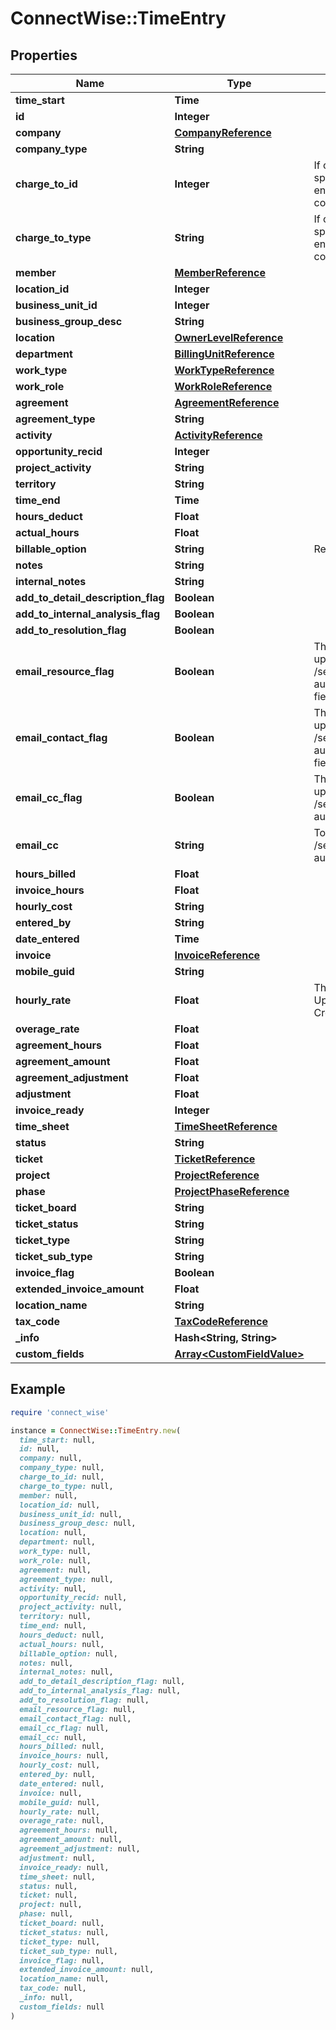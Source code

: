 # ConnectWise::TimeEntry

## Properties

| Name | Type | Description | Notes |
| ---- | ---- | ----------- | ----- |
| **time_start** | **Time** |  |  |
| **id** | **Integer** |  | [optional] |
| **company** | [**CompanyReference**](CompanyReference.md) |  | [optional] |
| **company_type** | **String** |  | [optional] |
| **charge_to_id** | **Integer** | If chargeToId is not specified, we asume you enter time against the company specified | [optional] |
| **charge_to_type** | **String** | If chargeToId is not specified, we asume you enter time against the company specified | [optional] |
| **member** | [**MemberReference**](MemberReference.md) |  | [optional] |
| **location_id** | **Integer** |  | [optional] |
| **business_unit_id** | **Integer** |  | [optional] |
| **business_group_desc** | **String** |  | [optional] |
| **location** | [**OwnerLevelReference**](OwnerLevelReference.md) |  | [optional] |
| **department** | [**BillingUnitReference**](BillingUnitReference.md) |  | [optional] |
| **work_type** | [**WorkTypeReference**](WorkTypeReference.md) |  | [optional] |
| **work_role** | [**WorkRoleReference**](WorkRoleReference.md) |  | [optional] |
| **agreement** | [**AgreementReference**](AgreementReference.md) |  | [optional] |
| **agreement_type** | **String** |  | [optional] |
| **activity** | [**ActivityReference**](ActivityReference.md) |  | [optional] |
| **opportunity_recid** | **Integer** |  | [optional] |
| **project_activity** | **String** |  | [optional] |
| **territory** | **String** |  | [optional] |
| **time_end** | **Time** |  | [optional] |
| **hours_deduct** | **Float** |  | [optional] |
| **actual_hours** | **Float** |  | [optional] |
| **billable_option** | **String** |  Required On Updates; | [optional] |
| **notes** | **String** |  | [optional] |
| **internal_notes** | **String** |  | [optional] |
| **add_to_detail_description_flag** | **Boolean** |  | [optional] |
| **add_to_internal_analysis_flag** | **Boolean** |  | [optional] |
| **add_to_resolution_flag** | **Boolean** |  | [optional] |
| **email_resource_flag** | **Boolean** | This is an action flag. To update this value use the /service/tickets endpoint automaticEmailResourceFlag field | [optional] |
| **email_contact_flag** | **Boolean** | This is an action flag. To update this value use the /service/tickets endpoint automaticEmailContactFlag field | [optional] |
| **email_cc_flag** | **Boolean** | This is an action flag. To update this value use the /service/tickets endpoint automaticEmailCcFlag field | [optional] |
| **email_cc** | **String** | To update this value use the /service/tickets endpoint automaticEmailCc field | [optional] |
| **hours_billed** | **Float** |  | [optional] |
| **invoice_hours** | **Float** |  | [optional] |
| **hourly_cost** | **String** |  | [optional] |
| **entered_by** | **String** |  | [optional] |
| **date_entered** | **Time** |  | [optional] |
| **invoice** | [**InvoiceReference**](InvoiceReference.md) |  | [optional] |
| **mobile_guid** | **String** |  | [optional] |
| **hourly_rate** | **Float** | This field may only be Updated, it is defaulted on Create | [optional] |
| **overage_rate** | **Float** |  | [optional] |
| **agreement_hours** | **Float** |  | [optional] |
| **agreement_amount** | **Float** |  | [optional] |
| **agreement_adjustment** | **Float** |  | [optional] |
| **adjustment** | **Float** |  | [optional] |
| **invoice_ready** | **Integer** |  | [optional] |
| **time_sheet** | [**TimeSheetReference**](TimeSheetReference.md) |  | [optional] |
| **status** | **String** |  | [optional] |
| **ticket** | [**TicketReference**](TicketReference.md) |  | [optional] |
| **project** | [**ProjectReference**](ProjectReference.md) |  | [optional] |
| **phase** | [**ProjectPhaseReference**](ProjectPhaseReference.md) |  | [optional] |
| **ticket_board** | **String** |  | [optional] |
| **ticket_status** | **String** |  | [optional] |
| **ticket_type** | **String** |  | [optional] |
| **ticket_sub_type** | **String** |  | [optional] |
| **invoice_flag** | **Boolean** |  | [optional] |
| **extended_invoice_amount** | **Float** |  | [optional] |
| **location_name** | **String** |  | [optional] |
| **tax_code** | [**TaxCodeReference**](TaxCodeReference.md) |  | [optional] |
| **_info** | **Hash&lt;String, String&gt;** |  | [optional] |
| **custom_fields** | [**Array&lt;CustomFieldValue&gt;**](CustomFieldValue.md) |  | [optional] |

## Example

```ruby
require 'connect_wise'

instance = ConnectWise::TimeEntry.new(
  time_start: null,
  id: null,
  company: null,
  company_type: null,
  charge_to_id: null,
  charge_to_type: null,
  member: null,
  location_id: null,
  business_unit_id: null,
  business_group_desc: null,
  location: null,
  department: null,
  work_type: null,
  work_role: null,
  agreement: null,
  agreement_type: null,
  activity: null,
  opportunity_recid: null,
  project_activity: null,
  territory: null,
  time_end: null,
  hours_deduct: null,
  actual_hours: null,
  billable_option: null,
  notes: null,
  internal_notes: null,
  add_to_detail_description_flag: null,
  add_to_internal_analysis_flag: null,
  add_to_resolution_flag: null,
  email_resource_flag: null,
  email_contact_flag: null,
  email_cc_flag: null,
  email_cc: null,
  hours_billed: null,
  invoice_hours: null,
  hourly_cost: null,
  entered_by: null,
  date_entered: null,
  invoice: null,
  mobile_guid: null,
  hourly_rate: null,
  overage_rate: null,
  agreement_hours: null,
  agreement_amount: null,
  agreement_adjustment: null,
  adjustment: null,
  invoice_ready: null,
  time_sheet: null,
  status: null,
  ticket: null,
  project: null,
  phase: null,
  ticket_board: null,
  ticket_status: null,
  ticket_type: null,
  ticket_sub_type: null,
  invoice_flag: null,
  extended_invoice_amount: null,
  location_name: null,
  tax_code: null,
  _info: null,
  custom_fields: null
)
```

